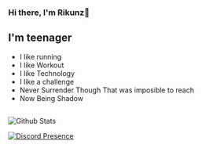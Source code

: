 
### Hi there, I'm Rikunz👋    

  

## I'm teenager

- I like running
- I like Workout
- I like Technology
- I like a challenge
- Never Surrender Though That was imposible to reach
- Now Being Shadow

##

![Github Stats](https://github-readme-stats.vercel.app/api?username=Rikunz&theme=tokyonight)

[![Discord Presence](https://lanyard.cnrad.dev/api/430729478151602183)](https://discord.com/users/430729478151602183)
